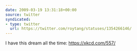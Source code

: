 ```yaml
---
date: 2009-03-19 13:31:18+00:00
source: twitter
syndicated:
- type: twitter
  url: https://twitter.com/roytang/statuses/1354266146/
---
```


I have this dream all the time: https://xkcd.com/557/